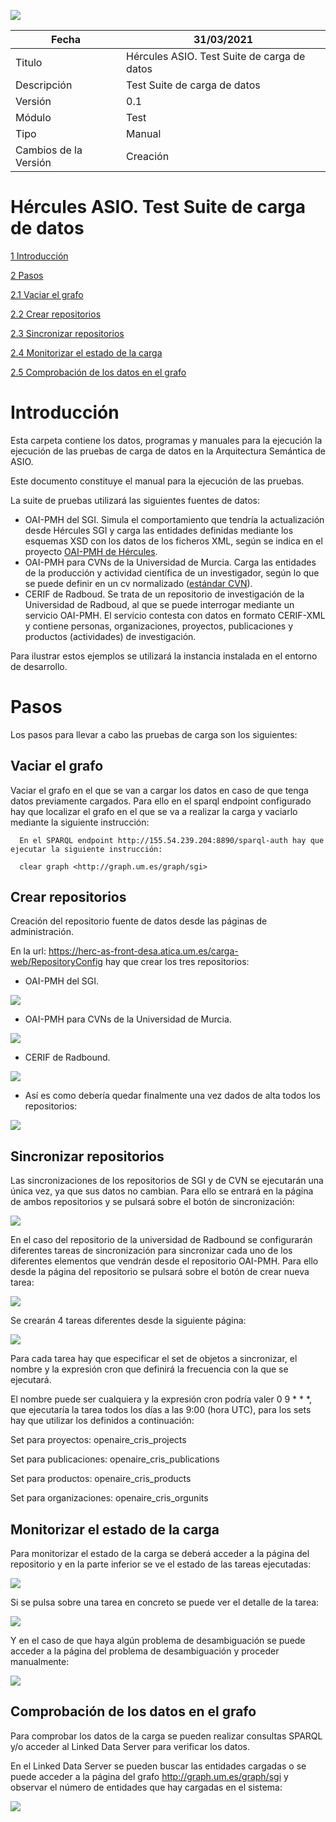 ![](../Docs/media/CabeceraDocumentosMD.png)

| Fecha         | 31/03/2021                                                   |
| ------------- | ------------------------------------------------------------ |
|Titulo|Hércules ASIO. Test Suite de carga de datos| 
|Descripción|Test Suite de carga de datos|
|Versión|0.1|
|Módulo|Test|
|Tipo|Manual|
|Cambios de la Versión|Creación|

# Hércules ASIO. Test Suite de carga de datos

[1 Introducción](#introducción)

[2 Pasos](#pasos)

[2.1 Vaciar el grafo](#vaciar-el-grafo)

[2.2 Crear repositorios](#crear-repositorios)

[2.3 Sincronizar repositorios](#sincronizar-repositorios)

[2.4 Monitorizar el estado de la carga](#monitorizar-el-estado-de-la-carga)

[2.5 Comprobación de los datos en el grafo](#comprobación-de-los-datos-en-el-grafo)



Introducción
============

Esta carpeta contiene los datos, programas y manuales para la ejecución la ejecución de las pruebas
de carga de datos en la Arquitectura Semántica de ASIO.

Este documento constituye el manual para la ejecución de las pruebas.

La suite de pruebas utilizará las siguientes fuentes de datos:
 - OAI-PMH del SGI. Simula el comportamiento que tendría la actualización desde Hércules SGI y carga 
 las entidades definidas mediante los esquemas XSD con los datos de los ficheros XML, según se indica en
 el proyecto [OAI-PMH de Hércules](https://github.com/HerculesCRUE/oai-pmh). 
 - OAI-PMH para CVNs de la Universidad de Murcia. Carga las entidades de la producción y actividad científica 
 de un investigador, según lo que se puede definir en un cv normalizado ([estándar CVN](https://cvn.fecyt.es/)).
 - CERIF de Radboud. Se trata de un repositorio de investigación de la Universidad de Radboud, al que 
 se puede interrogar mediante un servicio OAI-PMH. El servicio contesta con datos en formato CERIF-XML y 
 contiene personas, organizaciones, proyectos, publicaciones y productos (actividades) de investigación.
 
Para ilustrar estos ejemplos se utilizará la instancia instalada en el entorno de desarrollo.
 
Pasos
============

Los pasos para llevar a cabo las pruebas de carga son los siguientes:

Vaciar el grafo
---------------------
Vaciar el grafo en el que se van a cargar los datos en caso de que tenga datos previamente cargados.
Para ello en el sparql endpoint configurado hay que localizar el grafo en el que se va a realizar la carga y vaciarlo mediante la siguiente instrucción:
      
      En el SPARQL endpoint http://155.54.239.204:8890/sparql-auth hay que ejecutar la siguiente instrucción:

      clear graph <http://graph.um.es/graph/sgi>

Crear repositorios
---------------------
Creación del repositorio fuente de datos desde las páginas de administración.

En la url: https://herc-as-front-desa.atica.um.es/carga-web/RepositoryConfig hay que crear los tres repositorios:

- OAI-PMH del SGI. 

![](../Docs/media/RepositorioXML.jpg)

- OAI-PMH para CVNs de la Universidad de Murcia. 

![](../Docs/media/RepositorioCVN.jpg)
 
- CERIF de Radbound.

![](../Docs/media/RepositorioRadbound.jpg)
 
- Así es como debería quedar finalmente una vez dados de alta todos los repositorios:

![](../Docs/media/ListaRepositorios.jpg)


Sincronizar repositorios
---------------------
Las sincronizaciones de los repositorios de SGI y de CVN se ejecutarán una única vez, ya que sus datos no cambian. Para ello se entrará en la página de ambos repositorios y se pulsará sobre el botón de sincronización:

![](../Docs/media/SincroXML-CVN.jpg)

En el caso del repositorio de la universidad de Radbound se configurarán diferentes tareas de sincronización para sincronizar cada uno de los diferentes elementos que vendrán desde el repositorio OAI-PMH. Para ello desde la página del repositorio se pulsará sobre el botón de crear nueva tarea:

![](../Docs/media/SincroCrearTarea.jpg)

Se crearán 4 tareas diferentes desde la siguiente página:

![](../Docs/media/SincroCrearTareaFin.jpg)

Para cada tarea hay que especificar el set de objetos a sincronizar, el nombre y la expresión cron que definirá la frecuencia con la que se ejecutará.

El nombre puede ser cualquiera y la expresión cron podría valer 0 9 * * *, que ejecutaría la tarea todos los días a las 9:00 (hora UTC), para los sets hay que utilizar los definidos a continuación:

 Set para proyectos: openaire_cris_projects
 
 Set para publicaciones: openaire_cris_publications
 
 Set para productos: openaire_cris_products
 
 Set para organizaciones: openaire_cris_orgunits



Monitorizar el estado de la carga
---------------------
Para monitorizar el estado de la carga se deberá acceder a la página del repositorio y en la parte inferior se ve el estado de las tareas ejecutadas:

![](../Docs/media/MonitorizarEstadoCarga.jpg)

Si se pulsa sobre una tarea en concreto se puede ver el detalle de la tarea:

![](../Docs/media/DetalleTarea.jpg)

Y en el caso de que haya algún problema de desambiguación se puede acceder a la página del problema de desambiguación y proceder manualmente:

![](../Docs/media/DetalleProblemaDesambiguacion.jpg)



Comprobación de los datos en el grafo
---------------------
Para comprobar los datos de la carga se pueden realizar consultas SPARQL y/o acceder al Linked Data Server para verificar los datos. 

En el Linked Data Server se pueden buscar las entidades cargadas o se puede acceder a la página del grafo http://graph.um.es/graph/sgi y observar el número de entidades que hay cargadas en el sistema:

![](../Docs/media/LinkedDataServerEntidades.jpg)
